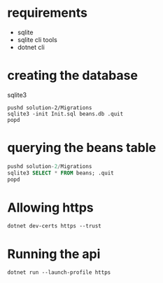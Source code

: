 # requirements
- sqlite
- sqlite cli tools
- dotnet cli
# creating the database
sqlite3

```
pushd solution-2/Migrations
sqlite3 -init Init.sql beans.db .quit
popd
```
# querying the beans table

```sql
pushd solution-2/Migrations
sqlite3 SELECT * FROM beans; .quit
popd
```
# Allowing https
```
dotnet dev-certs https --trust
```
# Running the api
```
dotnet run --launch-profile https
```
